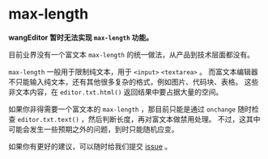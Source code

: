 # max-length

**wangEditor 暂时无法实现 `max-length` 功能。**

目前业界没有一个富文本 `max-length` 的统一做法，从产品到技术层面都没有。

`max-length` 一般用于限制纯文本，用于 `<input>` `<textarea>` 。
而富文本编辑器不只能输入纯文本，还有其他很多复杂的格式，例如图片、代码块、表格。
这些非文本内容，在 `editor.txt.html()` 返回结果中要占据大量的空间。

如果你非得需要一个富文本的 `max-length` ，那目前只能是通过 `onchange` 随时检查 `editor.txt.text()` ，然后判断长度，再对富文本做禁用处理。
不过，这其中可能会发生一些预期之外的问题，到时只能随机应变。

如果你有更好的建议，可以随时给我们提交 [issue](https://github.com/wangeditor-team/wangEditor/issues) 。
